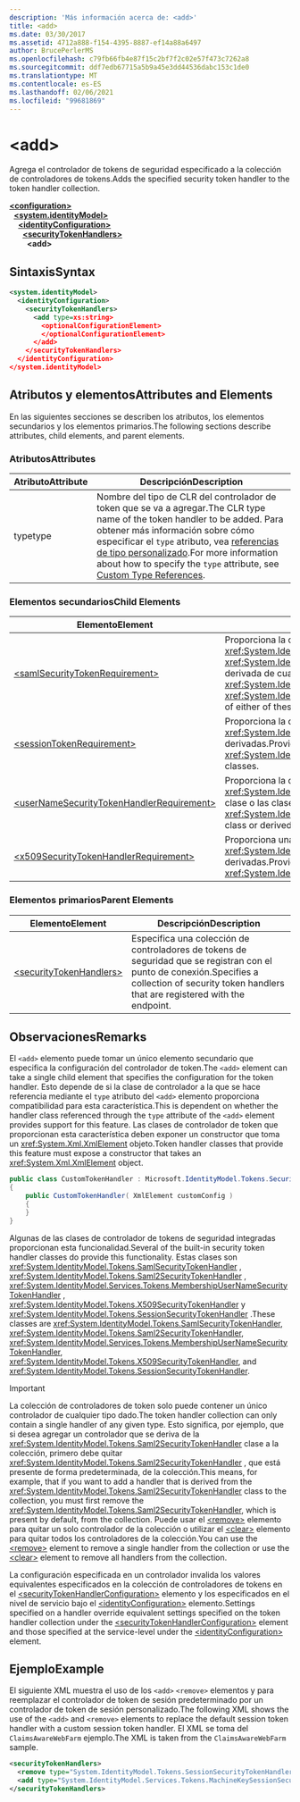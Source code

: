 ```yaml
---
description: 'Más información acerca de: <add>'
title: <add>
ms.date: 03/30/2017
ms.assetid: 4712a888-f154-4395-8887-ef14a88a6497
author: BrucePerlerMS
ms.openlocfilehash: c79fb66fb4e87f15c2bf7f2c02e57f473c7262a8
ms.sourcegitcommit: ddf7edb67715a5b9a45e3dd44536dabc153c1de0
ms.translationtype: MT
ms.contentlocale: es-ES
ms.lasthandoff: 02/06/2021
ms.locfileid: "99681869"
---
```

# \<add>

<span data-ttu-id="5a2bf-102">Agrega el controlador de tokens de seguridad especificado a la colección de controladores de tokens.</span><span class="sxs-lookup"><span data-stu-id="5a2bf-102">Adds the specified security token handler to the token handler collection.</span></span>  
  
[**\<configuration>**](../configuration-element.md)\
&nbsp;&nbsp;[**\<system.identityModel>**](system-identitymodel.md)\
&nbsp;&nbsp;&nbsp;&nbsp;[**\<identityConfiguration>**](identityconfiguration.md)\
&nbsp;&nbsp;&nbsp;&nbsp;&nbsp;&nbsp;[**\<securityTokenHandlers>**](securitytokenhandlers.md)\
&nbsp;&nbsp;&nbsp;&nbsp;&nbsp;&nbsp;&nbsp;&nbsp;**\<add>**  
  
## <a name="syntax"></a><span data-ttu-id="5a2bf-103">Sintaxis</span><span class="sxs-lookup"><span data-stu-id="5a2bf-103">Syntax</span></span>  
  
```xml  
<system.identityModel>  
  <identityConfiguration>  
    <securityTokenHandlers>  
      <add type=xs:string>  
        <optionalConfigurationElement>  
        </optionalConfigurationElement>  
      </add>  
    </securityTokenHandlers>  
  </identityConfiguration>  
</system.identityModel>  
```  
  
## <a name="attributes-and-elements"></a><span data-ttu-id="5a2bf-104">Atributos y elementos</span><span class="sxs-lookup"><span data-stu-id="5a2bf-104">Attributes and Elements</span></span>  

 <span data-ttu-id="5a2bf-105">En las siguientes secciones se describen los atributos, los elementos secundarios y los elementos primarios.</span><span class="sxs-lookup"><span data-stu-id="5a2bf-105">The following sections describe attributes, child elements, and parent elements.</span></span>  
  
### <a name="attributes"></a><span data-ttu-id="5a2bf-106">Atributos</span><span class="sxs-lookup"><span data-stu-id="5a2bf-106">Attributes</span></span>  
  
|<span data-ttu-id="5a2bf-107">Atributo</span><span class="sxs-lookup"><span data-stu-id="5a2bf-107">Attribute</span></span>|<span data-ttu-id="5a2bf-108">Descripción</span><span class="sxs-lookup"><span data-stu-id="5a2bf-108">Description</span></span>|  
|---------------|-----------------|  
|<span data-ttu-id="5a2bf-109">type</span><span class="sxs-lookup"><span data-stu-id="5a2bf-109">type</span></span>|<span data-ttu-id="5a2bf-110">Nombre del tipo de CLR del controlador de token que se va a agregar.</span><span class="sxs-lookup"><span data-stu-id="5a2bf-110">The CLR type name of the token handler to be added.</span></span> <span data-ttu-id="5a2bf-111">Para obtener más información sobre cómo especificar el `type` atributo, vea [referencias de tipo personalizado](/previous-versions/windows-identity-foundation/gg638728(v=msdn.10)#custom-type-references).</span><span class="sxs-lookup"><span data-stu-id="5a2bf-111">For more information about how to specify the `type` attribute, see [Custom Type References](/previous-versions/windows-identity-foundation/gg638728(v=msdn.10)#custom-type-references).</span></span>|  
  
### <a name="child-elements"></a><span data-ttu-id="5a2bf-112">Elementos secundarios</span><span class="sxs-lookup"><span data-stu-id="5a2bf-112">Child Elements</span></span>  
  
|<span data-ttu-id="5a2bf-113">Elemento</span><span class="sxs-lookup"><span data-stu-id="5a2bf-113">Element</span></span>|<span data-ttu-id="5a2bf-114">Descripción</span><span class="sxs-lookup"><span data-stu-id="5a2bf-114">Description</span></span>|  
|-------------|-----------------|  
|[\<samlSecurityTokenRequirement>](samlsecuritytokenrequirement.md)|<span data-ttu-id="5a2bf-115">Proporciona la configuración para la <xref:System.IdentityModel.Tokens.SamlSecurityTokenHandler> clase, la <xref:System.IdentityModel.Tokens.Saml2SecurityTokenHandler> clase o una clase derivada de cualquiera de estas clases.</span><span class="sxs-lookup"><span data-stu-id="5a2bf-115">Provides configuration for the <xref:System.IdentityModel.Tokens.SamlSecurityTokenHandler> class, the <xref:System.IdentityModel.Tokens.Saml2SecurityTokenHandler> class, or a derived class of either of these classes.</span></span>|  
|[\<sessionTokenRequirement>](sessiontokenrequirement.md)|<span data-ttu-id="5a2bf-116">Proporciona la configuración para la <xref:System.IdentityModel.Tokens.SessionSecurityTokenHandler> clase o las clases derivadas.</span><span class="sxs-lookup"><span data-stu-id="5a2bf-116">Provides configuration for the <xref:System.IdentityModel.Tokens.SessionSecurityTokenHandler> class or derived classes.</span></span>|  
|[\<userNameSecurityTokenHandlerRequirement>](usernamesecuritytokenhandlerrequirement.md)|<span data-ttu-id="5a2bf-117">Proporciona la configuración para la <xref:System.IdentityModel.Services.Tokens.MembershipUserNameSecurityTokenHandler> clase o las clases derivadas.</span><span class="sxs-lookup"><span data-stu-id="5a2bf-117">Provides configuration for the <xref:System.IdentityModel.Services.Tokens.MembershipUserNameSecurityTokenHandler> class or derived classes.</span></span>|  
|[\<x509SecurityTokenHandlerRequirement>](x509securitytokenhandlerrequirement.md)|<span data-ttu-id="5a2bf-118">Proporciona una configuración opcional para la <xref:System.IdentityModel.Tokens.X509SecurityTokenHandler> clase o las clases derivadas.</span><span class="sxs-lookup"><span data-stu-id="5a2bf-118">Provides optional configuration for the <xref:System.IdentityModel.Tokens.X509SecurityTokenHandler> class or derived classes.</span></span>|  
  
### <a name="parent-elements"></a><span data-ttu-id="5a2bf-119">Elementos primarios</span><span class="sxs-lookup"><span data-stu-id="5a2bf-119">Parent Elements</span></span>  
  
|<span data-ttu-id="5a2bf-120">Elemento</span><span class="sxs-lookup"><span data-stu-id="5a2bf-120">Element</span></span>|<span data-ttu-id="5a2bf-121">Descripción</span><span class="sxs-lookup"><span data-stu-id="5a2bf-121">Description</span></span>|  
|-------------|-----------------|  
|[\<securityTokenHandlers>](securitytokenhandlers.md)|<span data-ttu-id="5a2bf-122">Especifica una colección de controladores de tokens de seguridad que se registran con el punto de conexión.</span><span class="sxs-lookup"><span data-stu-id="5a2bf-122">Specifies a collection of security token handlers that are registered with the endpoint.</span></span>|  
  
## <a name="remarks"></a><span data-ttu-id="5a2bf-123">Observaciones</span><span class="sxs-lookup"><span data-stu-id="5a2bf-123">Remarks</span></span>  

 <span data-ttu-id="5a2bf-124">El `<add>` elemento puede tomar un único elemento secundario que especifica la configuración del controlador de token.</span><span class="sxs-lookup"><span data-stu-id="5a2bf-124">The `<add>` element can take a single child element that specifies the configuration for the token handler.</span></span> <span data-ttu-id="5a2bf-125">Esto depende de si la clase de controlador a la que se hace referencia mediante el `type` atributo del `<add>` elemento proporciona compatibilidad para esta característica.</span><span class="sxs-lookup"><span data-stu-id="5a2bf-125">This is dependent on whether the handler class referenced through the `type` attribute of the `<add>` element provides support for this feature.</span></span> <span data-ttu-id="5a2bf-126">Las clases de controlador de token que proporcionan esta característica deben exponer un constructor que toma un <xref:System.Xml.XmlElement> objeto.</span><span class="sxs-lookup"><span data-stu-id="5a2bf-126">Token handler classes that provide this feature must expose a constructor that takes an <xref:System.Xml.XmlElement> object.</span></span>  

```csharp  
public class CustomTokenHandler : Microsoft.IdentityModel.Tokens.SecurityTokenHandler  
{  
    public CustomTokenHandler( XmlElement customConfig )  
    {  
    }  
}  
```  
  
 <span data-ttu-id="5a2bf-127">Algunas de las clases de controlador de tokens de seguridad integradas proporcionan esta funcionalidad.</span><span class="sxs-lookup"><span data-stu-id="5a2bf-127">Several of the built-in security token handler classes do provide this functionality.</span></span> <span data-ttu-id="5a2bf-128">Estas clases son <xref:System.IdentityModel.Tokens.SamlSecurityTokenHandler> , <xref:System.IdentityModel.Tokens.Saml2SecurityTokenHandler> , <xref:System.IdentityModel.Services.Tokens.MembershipUserNameSecurityTokenHandler> , <xref:System.IdentityModel.Tokens.X509SecurityTokenHandler> y <xref:System.IdentityModel.Tokens.SessionSecurityTokenHandler> .</span><span class="sxs-lookup"><span data-stu-id="5a2bf-128">These classes are <xref:System.IdentityModel.Tokens.SamlSecurityTokenHandler>, <xref:System.IdentityModel.Tokens.Saml2SecurityTokenHandler>, <xref:System.IdentityModel.Services.Tokens.MembershipUserNameSecurityTokenHandler>, <xref:System.IdentityModel.Tokens.X509SecurityTokenHandler>, and <xref:System.IdentityModel.Tokens.SessionSecurityTokenHandler>.</span></span>  
  
> [!IMPORTANT]
> <span data-ttu-id="5a2bf-129">La colección de controladores de token solo puede contener un único controlador de cualquier tipo dado.</span><span class="sxs-lookup"><span data-stu-id="5a2bf-129">The token handler collection can only contain a single handler of any given type.</span></span> <span data-ttu-id="5a2bf-130">Esto significa, por ejemplo, que si desea agregar un controlador que se deriva de la <xref:System.IdentityModel.Tokens.Saml2SecurityTokenHandler> clase a la colección, primero debe quitar <xref:System.IdentityModel.Tokens.Saml2SecurityTokenHandler> , que está presente de forma predeterminada, de la colección.</span><span class="sxs-lookup"><span data-stu-id="5a2bf-130">This means, for example, that if you want to add a handler that is derived from the <xref:System.IdentityModel.Tokens.Saml2SecurityTokenHandler> class to the collection, you must first remove the <xref:System.IdentityModel.Tokens.Saml2SecurityTokenHandler>, which is present by default, from the collection.</span></span> <span data-ttu-id="5a2bf-131">Puede usar el [\<remove>](remove.md) elemento para quitar un solo controlador de la colección o utilizar el [\<clear>](clear.md) elemento para quitar todos los controladores de la colección.</span><span class="sxs-lookup"><span data-stu-id="5a2bf-131">You can use the [\<remove>](remove.md) element to remove a single handler from the collection or use the [\<clear>](clear.md) element to remove all handlers from the collection.</span></span>  
  
 <span data-ttu-id="5a2bf-132">La configuración especificada en un controlador invalida los valores equivalentes especificados en la colección de controladores de tokens en el [\<securityTokenHandlerConfiguration>](securitytokenhandlerconfiguration.md) elemento y los especificados en el nivel de servicio bajo el [\<identityConfiguration>](identityconfiguration.md) elemento.</span><span class="sxs-lookup"><span data-stu-id="5a2bf-132">Settings specified on a handler override equivalent settings specified on the token handler collection under the [\<securityTokenHandlerConfiguration>](securitytokenhandlerconfiguration.md) element and those specified at the service-level under the [\<identityConfiguration>](identityconfiguration.md) element.</span></span>  
  
## <a name="example"></a><span data-ttu-id="5a2bf-133">Ejemplo</span><span class="sxs-lookup"><span data-stu-id="5a2bf-133">Example</span></span>  

 <span data-ttu-id="5a2bf-134">El siguiente XML muestra el uso de los `<add>` `<remove>` elementos y para reemplazar el controlador de token de sesión predeterminado por un controlador de token de sesión personalizado.</span><span class="sxs-lookup"><span data-stu-id="5a2bf-134">The following XML shows the use of the `<add>` and `<remove>` elements to replace the default session token handler with a custom session token handler.</span></span> <span data-ttu-id="5a2bf-135">El XML se toma del `ClaimsAwareWebFarm` ejemplo.</span><span class="sxs-lookup"><span data-stu-id="5a2bf-135">The XML is taken from the `ClaimsAwareWebFarm` sample.</span></span>  
  
```xml  
<securityTokenHandlers>  
  <remove type="System.IdentityModel.Tokens.SessionSecurityTokenHandler, System.IdentityModel, Version=4.0.0.0, Culture=neutral, PublicKeyToken=b77a5c561934e089" />  
  <add type="System.IdentityModel.Services.Tokens.MachineKeySessionSecurityTokenHandler, System.IdentityModel.Services, Version=4.0.0.0, Culture=neutral, PublicKeyToken=b77a5c561934e089" />  
</securityTokenHandlers>  
```
